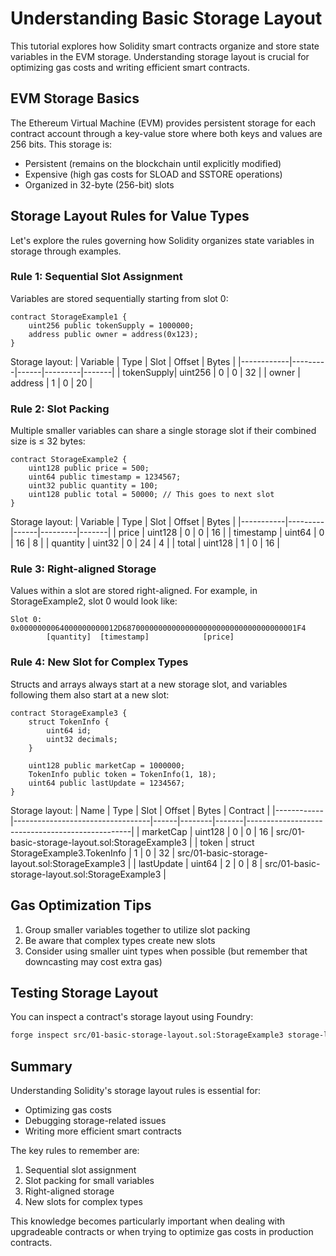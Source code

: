 # Understanding Basic Storage Layout

This tutorial explores how Solidity smart contracts organize and store state variables in the EVM storage. Understanding storage layout is crucial for optimizing gas costs and writing efficient smart contracts.

## EVM Storage Basics

The Ethereum Virtual Machine (EVM) provides persistent storage for each contract account through a key-value store where both keys and values are 256 bits. This storage is:
- Persistent (remains on the blockchain until explicitly modified)
- Expensive (high gas costs for SLOAD and SSTORE operations)
- Organized in 32-byte (256-bit) slots

## Storage Layout Rules for Value Types

Let's explore the rules governing how Solidity organizes state variables in storage through examples.

### Rule 1: Sequential Slot Assignment

Variables are stored sequentially starting from slot 0:

```solidity
contract StorageExample1 {
    uint256 public tokenSupply = 1000000;
    address public owner = address(0x123);
}
```

Storage layout:
| Variable    | Type    | Slot | Offset | Bytes |
|------------|---------|------|---------|-------|
| tokenSupply| uint256 | 0    | 0       | 32    |
| owner      | address | 1    | 0       | 20    |

### Rule 2: Slot Packing

Multiple smaller variables can share a single storage slot if their combined size is ≤ 32 bytes:

```solidity
contract StorageExample2 {
    uint128 public price = 500;
    uint64 public timestamp = 1234567;
    uint32 public quantity = 100;
    uint128 public total = 50000; // This goes to next slot
}
```

Storage layout:
| Variable  | Type    | Slot | Offset | Bytes |
|-----------|---------|------|---------|-------|
| price     | uint128 | 0    | 0       | 16    |
| timestamp | uint64  | 0    | 16      | 8     |
| quantity  | uint32  | 0    | 24      | 4     |
| total     | uint128 | 1    | 0       | 16    |

### Rule 3: Right-aligned Storage

Values within a slot are stored right-aligned. For example, in StorageExample2, slot 0 would look like:

```
Slot 0: 0x0000000064000000000012D687000000000000000000000000000000000001F4
        [quantity]  [timestamp]            [price]
```

### Rule 4: New Slot for Complex Types

Structs and arrays always start at a new storage slot, and variables following them also start at a new slot:

```solidity
contract StorageExample3 {
    struct TokenInfo {
        uint64 id;
        uint32 decimals;
    }
    
    uint128 public marketCap = 1000000;
    TokenInfo public token = TokenInfo(1, 18);
    uint64 public lastUpdate = 1234567;
}
```

Storage layout:
| Name       | Type                             | Slot | Offset | Bytes | Contract                                        |
|------------|----------------------------------|------|--------|-------|-------------------------------------------------|
| marketCap  | uint128                          | 0    | 0      | 16    | src/01-basic-storage-layout.sol:StorageExample3 |
| token      | struct StorageExample3.TokenInfo | 1    | 0      | 32    | src/01-basic-storage-layout.sol:StorageExample3 |
| lastUpdate | uint64                           | 2    | 0      | 8     | src/01-basic-storage-layout.sol:StorageExample3 |

## Gas Optimization Tips

1. Group smaller variables together to utilize slot packing
2. Be aware that complex types create new slots
3. Consider using smaller uint types when possible (but remember that downcasting may cost extra gas)

## Testing Storage Layout

You can inspect a contract's storage layout using Foundry:

```bash
forge inspect src/01-basic-storage-layout.sol:StorageExample3 storage-layout --pretty
```

## Summary

Understanding Solidity's storage layout rules is essential for:
- Optimizing gas costs
- Debugging storage-related issues
- Writing more efficient smart contracts

The key rules to remember are:
1. Sequential slot assignment
2. Slot packing for small variables
3. Right-aligned storage
4. New slots for complex types

This knowledge becomes particularly important when dealing with upgradeable contracts or when trying to optimize gas costs in production contracts.